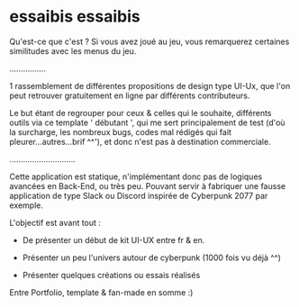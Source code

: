 # essaibis essaibis


Qu'est-ce que c'est ?
Si vous avez joué au jeu, vous remarquerez certaines similitudes avec les menus du jeu.

................

1 rassemblement de différentes propositions de design type UI-Ux, 
que l'on peut retrouver gratuitement en ligne par différents contributeurs.

Le but étant de regrouper pour ceux & celles qui le souhaite, 
différents outils via ce template ' débutant ', qui me sert principalement de test 
(d'où la surcharge, les nombreux bugs, codes mal rédigés qui fait pleurer...autres...brif ^^'), 
et donc n'est pas à destination commerciale. 

.............................

Cette application est statique, 
n'implémentant donc pas de logiques avancées en Back-End, ou très peu.
Pouvant servir à fabriquer une fausse application de type Slack ou Discord inspirée de Cyberpunk 2077 par exemple. 

L'objectif est avant tout :

- De présenter un début de kit UI-UX entre fr & en.

- Présenter un peu l'univers autour de cyberpunk (1000 fois vu déjà ^^)

- Présenter quelques créations ou essais réalisés

Entre Portfolio, template & fan-made en somme :)


